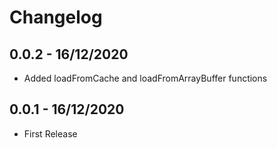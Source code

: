 # Changelog

## 0.0.2 - 16/12/2020
- Added loadFromCache and loadFromArrayBuffer functions
## 0.0.1 - 16/12/2020
- First Release